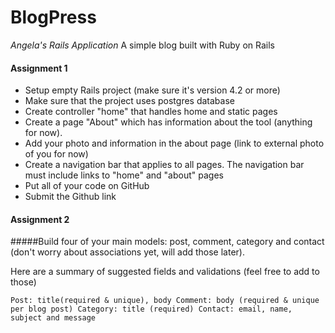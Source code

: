 # BlogPress
_Angela's Rails Application_
A simple blog built with Ruby on Rails

#### Assignment 1
- Setup empty Rails project (make sure it's version 4.2 or more)
- Make sure that the project uses postgres database
- Create controller "home" that handles home and static pages
- Create a page "About" which has information about the tool (anything for now).
- Add your photo and information in the about page (link to external photo of you for now)
- Create a navigation bar that applies to all pages. The navigation bar must include links to "home" and "about" pages
- Put all of your code on GitHub
- Submit the Github link

#### Assignment 2
#####Build four of your main models: post, comment, category and contact (don't worry about associations yet, will add those later).

Here are a summary of suggested fields and validations (feel free to add to those)

`Post: title(required & unique), body
Comment: body (required & unique per blog post)
Category: title (required)
Contact: email, name, subject and message`
